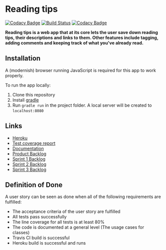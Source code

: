# Reading tips

[![Codacy Badge](https://api.codacy.com/project/badge/Grade/47e9c44c64954e628fa54e620912e9eb)](https://www.codacy.com/app/Koppari/ohtu-lukuvinkit?utm_source=github.com&amp;utm_medium=referral&amp;utm_content=luupanu/ohtu-lukuvinkit&amp;utm_campaign=Badge_Grade)
[![Build Status](https://travis-ci.org/luupanu/ohtu-lukuvinkit.svg?branch=master)](https://travis-ci.org/luupanu/ohtu-lukuvinkit)
[![Codacy Badge](https://api.codacy.com/project/badge/Coverage/47e9c44c64954e628fa54e620912e9eb)](https://www.codacy.com/app/Koppari/ohtu-lukuvinkit?utm_source=github.com&amp;utm_medium=referral&amp;utm_content=luupanu/ohtu-lukuvinkit&amp;utm_campaign=Badge_Grade)

**Reading tips is a web app that at its core lets the user save down reading tips, their descriptions and links to them. Other features include tagging, adding comments and keeping track of what you've already read.**

## Installation

A (modernish) browser running JavaScript is required for this app to work properly.

To run the app locally:

1. Clone this repository
2. Install [gradle](https://gradle.org/)
3. Run `gradle run` in the project folder. A local server will be created to `localhost:8080`

## Links

* [Heroku](https://lukuvinkit.herokuapp.com/)
* [Test coverage report](https://app.codacy.com/app/Koppari/ohtu-lukuvinkit/files)
* [Documentation](https://docs.google.com/document/d/1O4CmI0dEY2C_Ug7-gUTDmSD48oMHeIVG8lrNBHUmthI)
* [Product Backlog](https://docs.google.com/spreadsheets/d/10v1C_SqCL5R2vVQS019tSk6TDwTYgx2USbZ7cdNQoRU)
* [Sprint 1 Backlog](https://docs.google.com/spreadsheets/d/10v1C_SqCL5R2vVQS019tSk6TDwTYgx2USbZ7cdNQoRU/edit#gid=0)
* [Sprint 2 Backlog](https://docs.google.com/spreadsheets/d/10v1C_SqCL5R2vVQS019tSk6TDwTYgx2USbZ7cdNQoRU/edit#gid=1294251749)
* [Sprint 3 Backlog](https://docs.google.com/spreadsheets/d/10v1C_SqCL5R2vVQS019tSk6TDwTYgx2USbZ7cdNQoRU/edit#gid=774886918)

## Definition of Done

A user story can be seen as done when all of the following requirements are fulfilled:

* The acceptance criteria of the user story are fulfilled
* All tests pass successfully
* The line coverage for all tests is at least 80%
* The code is documented at a general level (The usage cases for classes)
* Travis CI build is successful
* Heroku build is successful and runs


